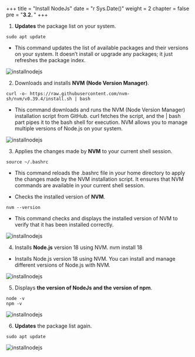 +++
title = "Install NodeJs"
date = "r Sys.Date()"
weight = 2
chapter = false
pre = "<b>3.2. </b>"
+++

1. **Updates** the package list on your system.
```
sudo apt update
```

- This command updates the list of available packages and their versions on your system. It doesn’t install or upgrade any packages; it just refreshes the package index.

![installnodejs](/Deploying-a-Multi-Model-and-Multi-RAG-Powered-Chatbot-Using-AWS-CDK-on-AWS/images/3-setupproject/2-installnodejs/001-2-installnodejs.png?width=90pc)



2. Downloads and installs **NVM** **(Node Version Manager)**.
```
curl -o- https://raw.githubusercontent.com/nvm-sh/nvm/v0.39.4/install.sh | bash
```

- This command downloads and runs the NVM (Node Version Manager) installation script from GitHub. curl fetches the script, and the | bash part pipes it to the bash shell for execution. NVM allows you to manage multiple versions of Node.js on your system.


![installnodejs](/Deploying-a-Multi-Model-and-Multi-RAG-Powered-Chatbot-Using-AWS-CDK-on-AWS/images/3-setupproject/2-installnodejs/002-2-installnodejs.png?width=90pc)

3. Applies the changes made by **NVM** to your current shell session.

```
source ~/.bashrc
```

- This command reloads the .bashrc file in your home directory to apply the changes made by the NVM installation script. It ensures that NVM commands are available in your current shell session.

- Checks the installed version of **NVM**.
```
nvm --version
```

   - This command checks and displays the installed version of NVM to verify that it has been installed correctly.

![installnodejs](/Deploying-a-Multi-Model-and-Multi-RAG-Powered-Chatbot-Using-AWS-CDK-on-AWS/images/3-setupproject/2-installnodejs/003-2-installnodejs.png?width=90pc)

4. Installs **Node.js** version 18 using NVM.
nvm install 18

- Installs Node.js version 18 using NVM. You can install and manage different versions of Node.js with NVM.

![installnodejs](/Deploying-a-Multi-Model-and-Multi-RAG-Powered-Chatbot-Using-AWS-CDK-on-AWS/images/3-setupproject/2-installnodejs/004-2-installnodejs.png?width=90pc)

5. Displays **the version of NodeJs and the version of npm**.
```
node -v
npm -v
```

![installnodejs](/Deploying-a-Multi-Model-and-Multi-RAG-Powered-Chatbot-Using-AWS-CDK-on-AWS/images/3-setupproject/2-installnodejs/005-2-installnodejs.png?width=90pc)

6. **Updates** the package list again.
```
sudo apt update
```

![installnodejs](/Deploying-a-Multi-Model-and-Multi-RAG-Powered-Chatbot-Using-AWS-CDK-on-AWS/images/3-setupproject/2-installnodejs/006-2-installnodejs.png?width=90pc)